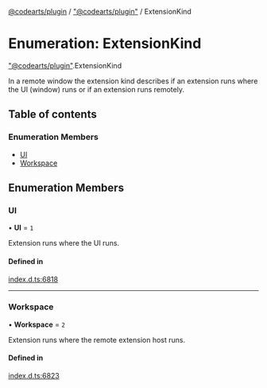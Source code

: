 [@codearts/plugin](../README.md) / ["@codearts/plugin"](../modules/_codearts_plugin_.md) / ExtensionKind

# Enumeration: ExtensionKind

["@codearts/plugin"](../modules/_codearts_plugin_.md).ExtensionKind

In a remote window the extension kind describes if an extension
runs where the UI (window) runs or if an extension runs remotely.

## Table of contents

### Enumeration Members

- [UI](codearts_plugin_.ExtensionKind.md#ui)
- [Workspace](codearts_plugin_.ExtensionKind.md#workspace)

## Enumeration Members

### UI

• **UI** = ``1``

Extension runs where the UI runs.

#### Defined in

[index.d.ts:6818](https://github.com/xyz-fish/cloudide-plugin-api/blob/9927cd6/index.d.ts#L6818)

___

### Workspace

• **Workspace** = ``2``

Extension runs where the remote extension host runs.

#### Defined in

[index.d.ts:6823](https://github.com/xyz-fish/cloudide-plugin-api/blob/9927cd6/index.d.ts#L6823)
